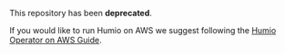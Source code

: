 This repository has been **deprecated**.

If you would like to run Humio on AWS we suggest following the [Humio Operator on AWS Guide](https://library.humio.com/stable/docs/installation/containers/kubernetes/kubernetes-operator-aws-install/).
